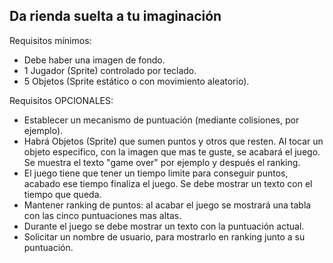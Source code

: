 Da rienda suelta a tu imaginación
---------------------------------

Requisitos mínimos:

- Debe haber una imagen de fondo.
- 1 Jugador (Sprite) controlado por teclado.
- 5 Objetos (Sprite estático o con movimiento aleatorio).

Requisitos OPCIONALES:
- Establecer un mecanismo de puntuación (mediante colisiones, por ejemplo).
- Habrá Objetos (Sprite) que sumen puntos y otros que resten. Al tocar un objeto especifico, con la imagen que mas te guste, se acabará el juego. Se muestra el texto "game over" por ejemplo y después el ranking.
- El juego tiene que tener un tiempo limite para conseguir puntos, acabado ese tiempo finaliza el juego. Se debe mostrar un texto con el tiempo que queda.
- Mantener ranking de puntos: al acabar el juego se mostrará una tabla con las cinco puntuaciones mas altas.
- Durante el juego se debe mostrar un texto con la puntuación actual.
- Solicitar un nombre de usuario, para mostrarlo en ranking junto a su puntuación.
